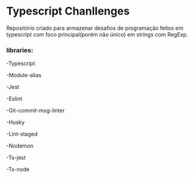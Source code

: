 # Typescript Chanllenges
Repositório criado para armazenar desafios de programação feitos em typescript com foco principal(porém não único) em strings com RegExp.
### libraries:

-Typescript

-Module-alias

-Jest

-Eslint

-Git-commit-msg-linter

-Husky

-Lint-staged   

-Nodemon

-Ts-jest

-Ts-node

